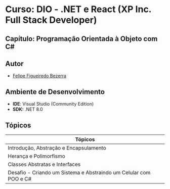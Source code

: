 # Curso: DIO - .NET e React (XP Inc. Full Stack Developer)

## Capítulo: Programação Orientada à Objeto com C#

## Autor
- [Felipe Figueiredo Bezerra](https://github.com/FigFelipe)

## Ambiente de Desenvolvimento

 - **IDE**: Visual Studio (Community Edition)
 - **SDK:** .NET 8.0
   
## Tópicos

| Tópicos |
|---------------|
| Introdução, Abstração e Encapsulamento |
| Herança e Polimorfismo |
| Classes Abstratas e Interfaces |
| Desafio - Criando um Sistema e Abstraindo um Celular com POO e C#|

